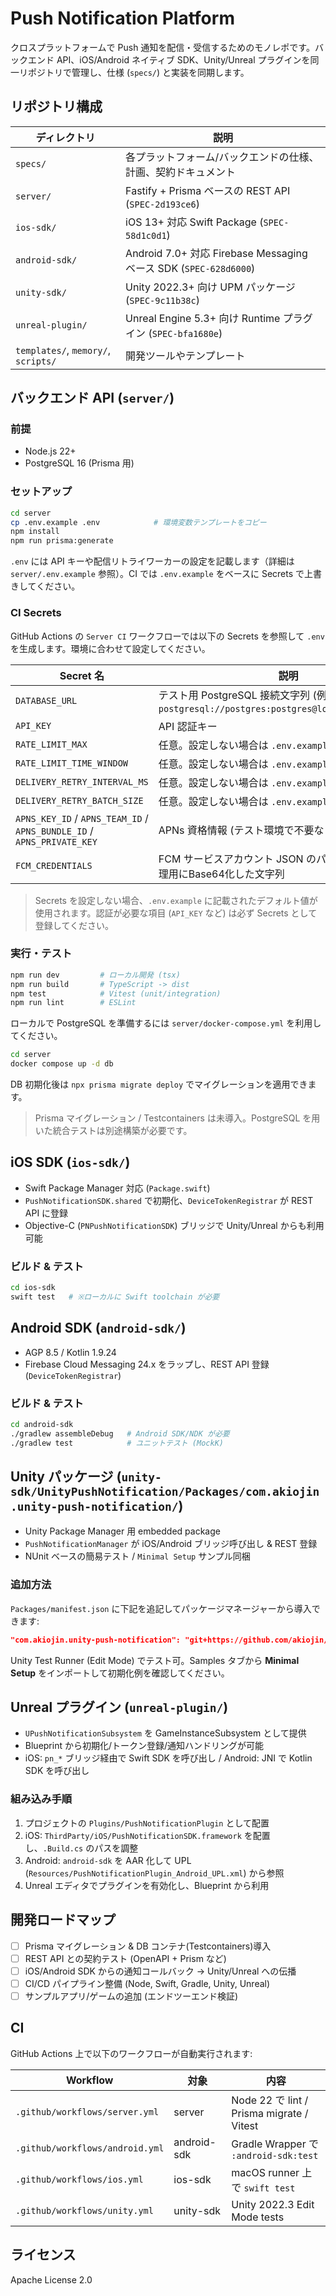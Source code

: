 # Push Notification Platform

クロスプラットフォームで Push 通知を配信・受信するためのモノレポです。バックエンド API、iOS/Android ネイティブ SDK、Unity/Unreal プラグインを同一リポジトリで管理し、仕様 (`specs/`) と実装を同期します。

## リポジトリ構成

| ディレクトリ | 説明 |
| --- | --- |
| `specs/` | 各プラットフォーム/バックエンドの仕様、計画、契約ドキュメント |
| `server/` | Fastify + Prisma ベースの REST API (`SPEC-2d193ce6`) |
| `ios-sdk/` | iOS 13+ 対応 Swift Package (`SPEC-58d1c0d1`) |
| `android-sdk/` | Android 7.0+ 対応 Firebase Messaging ベース SDK (`SPEC-628d6000`) |
| `unity-sdk/` | Unity 2022.3+ 向け UPM パッケージ (`SPEC-9c11b38c`) |
| `unreal-plugin/` | Unreal Engine 5.3+ 向け Runtime プラグイン (`SPEC-bfa1680e`) |
| `templates/`, `memory/`, `scripts/` | 開発ツールやテンプレート |

## バックエンド API (`server/`)

### 前提
- Node.js 22+
- PostgreSQL 16 (Prisma 用)

### セットアップ
```bash
cd server
cp .env.example .env            # 環境変数テンプレートをコピー
npm install
npm run prisma:generate
```

`.env` には API キーや配信リトライワーカーの設定を記載します（詳細は `server/.env.example` 参照）。CI では `.env.example` をベースに Secrets で上書きしてください。

### CI Secrets

GitHub Actions の `Server CI` ワークフローでは以下の Secrets を参照して `.env` を生成します。環境に合わせて設定してください。

| Secret 名 | 説明 |
| --- | --- |
| `DATABASE_URL` | テスト用 PostgreSQL 接続文字列 (例: `postgresql://postgres:postgres@localhost:5432/push`) |
| `API_KEY` | API 認証キー |
| `RATE_LIMIT_MAX` | 任意。設定しない場合は `.env.example` の値を使用 |
| `RATE_LIMIT_TIME_WINDOW` | 任意。設定しない場合は `.env.example` の値を使用 |
| `DELIVERY_RETRY_INTERVAL_MS` | 任意。設定しない場合は `.env.example` の値を使用 |
| `DELIVERY_RETRY_BATCH_SIZE` | 任意。設定しない場合は `.env.example` の値を使用 |
| `APNS_KEY_ID` / `APNS_TEAM_ID` / `APNS_BUNDLE_ID` / `APNS_PRIVATE_KEY` | APNs 資格情報 (テスト環境で不要なら空のままで可) |
| `FCM_CREDENTIALS` | FCM サービスアカウント JSON のパス、またはCIでの処理用にBase64化した文字列 |

> Secrets を設定しない場合、`.env.example` に記載されたデフォルト値が使用されます。認証が必要な項目 (`API_KEY` など) は必ず Secrets として登録してください。

### 実行・テスト
```bash
npm run dev         # ローカル開発 (tsx)
npm run build       # TypeScript -> dist
npm test            # Vitest (unit/integration)
npm run lint        # ESLint
```

ローカルで PostgreSQL を準備するには `server/docker-compose.yml` を利用してください。

```bash
cd server
docker compose up -d db
```
DB 初期化後は `npx prisma migrate deploy` でマイグレーションを適用できます。

> Prisma マイグレーション / Testcontainers は未導入。PostgreSQL を用いた統合テストは別途構築が必要です。

## iOS SDK (`ios-sdk/`)

- Swift Package Manager 対応 (`Package.swift`)
- `PushNotificationSDK.shared` で初期化、`DeviceTokenRegistrar` が REST API に登録
- Objective-C (`PNPushNotificationSDK`) ブリッジで Unity/Unreal からも利用可能

### ビルド & テスト
```bash
cd ios-sdk
swift test   # ※ローカルに Swift toolchain が必要
```

## Android SDK (`android-sdk/`)

- AGP 8.5 / Kotlin 1.9.24
- Firebase Cloud Messaging 24.x をラップし、REST API 登録 (`DeviceTokenRegistrar`)

### ビルド & テスト
```bash
cd android-sdk
./gradlew assembleDebug   # Android SDK/NDK が必要
./gradlew test            # ユニットテスト (MockK)
```

## Unity パッケージ (`unity-sdk/UnityPushNotification/Packages/com.akiojin.unity-push-notification/`)

- Unity Package Manager 用 embedded package
- `PushNotificationManager` が iOS/Android ブリッジ呼び出し & REST 登録
- NUnit ベースの簡易テスト / `Minimal Setup` サンプル同梱

### 追加方法
`Packages/manifest.json` に下記を追記してパッケージマネージャーから導入できます:

```json
"com.akiojin.unity-push-notification": "git+https://github.com/akiojin/push-notification.git?path=unity-sdk/UnityPushNotification/Packages/com.akiojin.unity-push-notification"
```

Unity Test Runner (Edit Mode) でテスト可。Samples タブから **Minimal Setup** をインポートして初期化例を確認してください。

## Unreal プラグイン (`unreal-plugin/`)

- `UPushNotificationSubsystem` を GameInstanceSubsystem として提供
- Blueprint から初期化/トークン登録/通知ハンドリングが可能
- iOS: `pn_*` ブリッジ経由で Swift SDK を呼び出し / Android: JNI で Kotlin SDK を呼び出し

### 組み込み手順
1. プロジェクトの `Plugins/PushNotificationPlugin` として配置
2. iOS: `ThirdParty/iOS/PushNotificationSDK.framework` を配置し、`.Build.cs` のパスを調整
3. Android: `android-sdk` を AAR 化して UPL (`Resources/PushNotificationPlugin_Android_UPL.xml`) から参照
4. Unreal エディタでプラグインを有効化し、Blueprint から利用

## 開発ロードマップ
- [ ] Prisma マイグレーション & DB コンテナ(Testcontainers)導入
- [ ] REST API との契約テスト (OpenAPI + Prism など)
- [ ] iOS/Android SDK からの通知コールバック → Unity/Unreal への伝播
- [ ] CI/CD パイプライン整備 (Node, Swift, Gradle, Unity, Unreal)
- [ ] サンプルアプリ/ゲームの追加 (エンドツーエンド検証)

## CI

GitHub Actions 上で以下のワークフローが自動実行されます:

| Workflow | 対象 | 内容 |
| --- | --- | --- |
| `.github/workflows/server.yml` | server | Node 22 で lint / Prisma migrate / Vitest |
| `.github/workflows/android.yml` | android-sdk | Gradle Wrapper で `:android-sdk:test` |
| `.github/workflows/ios.yml` | ios-sdk | macOS runner 上で `swift test` |
| `.github/workflows/unity.yml` | unity-sdk | Unity 2022.3 Edit Mode tests |

## ライセンス
Apache License 2.0
